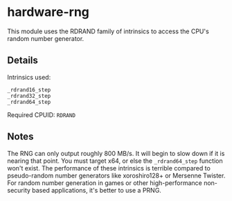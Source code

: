 # hardware-rng

This module uses the RDRAND family of intrinsics to access the CPU's random number generator.

## Details

Intrinsics used:
```
_rdrand16_step
_rdrand32_step
_rdrand64_step
```
Required CPUID: `RDRAND`

## Notes

The RNG can only output roughly 800 MB/s. It will begin to slow down if it is nearing that point.
You must target x64, or else the `_rdrand64_step` function won't exist. The performance of these
intrinsics is terrible compared to pseudo-random number generators like xoroshiro128+ or
Mersenne Twister. For random number generation in games or other high-performance non-security
based applications, it's better to use a PRNG.